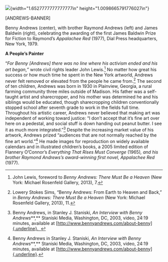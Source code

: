 ![](media/image1.png){width="1.6527777777777777in" height="1.0098665791776027in"}

\[ANDREWS-BANNER\]

Benny Andrews (center), with brother Raymond Andrews (left) and James Baldwin (right), celebrating the awarding of the first James Baldwin Prize for Fiction to Raymond’s *Appalachee Red* (1977), Dial Press headquarters, New York, 1979.

**A People’s Painter**

“*For Benny \[Andrews\] there was no line where his activism ended and his art began*,*”* wrote civil rights leader John Lewis.[^1] No matter how great his success or how much time he spent in the New York artworld, Andrews never felt removed or elevated from the people he came from.[^2] The second of ten children, Andrews was born in 1930 in Plainview, Georgia, a rural farming community three miles outside of Madison. His father was a self-taught artist and sharecropper, and his mother was determined he and his siblings would be educated, though sharecropping children conventionally stopped school after seventh grade to work in the fields full time. Throughout his artistic career, Andrews never believed that making art was independent of working toward justice: “I don’t accept that it’s fine art over here on a pedestal, and social stuff is down handing out peanut butter. I see it as much more integrated.”[^3] Despite the increasing market value of his artwork, Andrews prized “audiences that are not normally reached by the fine art world.”[^4] He made images for reproduction on widely available calendars and in illustrated children’s books, a 2005 limited edition of Flannery O’Connor’s *Everything That Rises Must Converge* (1965)*, and his brother Raymond Andrews’s award-winning first novel, Appalachee Red* (1977).

[^1]: John Lewis, foreword to *Benny Andrews: There Must Be a Heaven* (New York: Michael Rosenfeld Gallery, 2013), 7.

[^2]: Lowery Stokes Sims, “Benny Andrews: From Earth to Heaven and Back,” in *Benny Andrews: There Must Be a Heaven* (New York: Michael Rosenfeld Gallery, 2013), 11.

[^3]: Benny Andrews, in Stanley J. Staniski, *An Interview with Benny Andrews***,** Staniski Media, Washington, DC, 2003, video, 24:19 minutes, available at [http://www.bennyandrews.com/about-benny]{.underline}.  

[^4]: Benny Andrews in Stanley J. Staniski, *An Interview with Benny Andrews***,** Staniski Media, Washington, DC, 2003, video, 24:19 minutes, available at [http://www.bennyandrews.com/about-benny]{.underline}.
